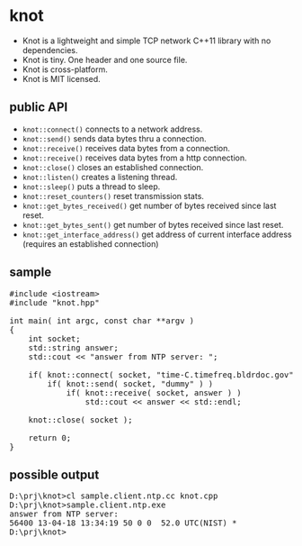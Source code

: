 knot
====

- Knot is a lightweight and simple TCP network C++11 library with no dependencies.
- Knot is tiny. One header and one source file.
- Knot is cross-platform.
- Knot is MIT licensed.

public API
----------
- `knot::connect()` connects to a network address.
- `knot::send()` sends data bytes thru a connection.
- `knot::receive()` receives data bytes from a connection.
- `knot::receive()` receives data bytes from a http connection.
- `knot::close()` closes an established connection.
- `knot::listen()` creates a listening thread.
- `knot::sleep()` puts a thread to sleep.
- `knot::reset_counters()` reset transmission stats.
- `knot::get_bytes_received()` get number of bytes received since last reset.
- `knot::get_bytes_sent()` get number of bytes received since last reset.
- `knot::get_interface_address()` get address of current interface address (requires an established connection)

sample
------
<pre>
#include &lt;iostream&gt;
#include "knot.hpp"

int main( int argc, const char **argv )
{
    int socket;
    std::string answer;
    std::cout &lt;&lt; "answer from NTP server: ";

    if( knot::connect( socket, "time-C.timefreq.bldrdoc.gov", "13" ) )
        if( knot::send( socket, "dummy" ) )
            if( knot::receive( socket, answer ) )
                std::cout &lt;&lt; answer &lt;&lt; std::endl;

    knot::close( socket );

    return 0;
}
</pre>

possible output
---------------
<pre>
D:\prj\knot&gt;cl sample.client.ntp.cc knot.cpp
D:\prj\knot&gt;sample.client.ntp.exe
answer from NTP server:
56400 13-04-18 13:34:19 50 0 0  52.0 UTC(NIST) *
D:\prj\knot&gt;
</pre>
